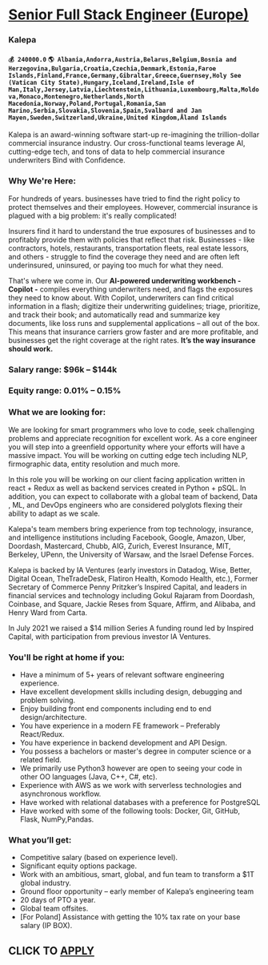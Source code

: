 # [Senior Full Stack Engineer (Europe)](https://www.remotewlb.com/apply/senior-full-stack-engineer-europe)  
### Kalepa  
#### `💰 240000.0` `🌎 Albania,Andorra,Austria,Belarus,Belgium,Bosnia and Herzegovina,Bulgaria,Croatia,Czechia,Denmark,Estonia,Faroe Islands,Finland,France,Germany,Gibraltar,Greece,Guernsey,Holy See (Vatican City State),Hungary,Iceland,Ireland,Isle of Man,Italy,Jersey,Latvia,Liechtenstein,Lithuania,Luxembourg,Malta,Moldova,Monaco,Montenegro,Netherlands,North Macedonia,Norway,Poland,Portugal,Romania,San Marino,Serbia,Slovakia,Slovenia,Spain,Svalbard and Jan Mayen,Sweden,Switzerland,Ukraine,United Kingdom,Åland Islands`  

Kalepa is an award-winning software start-up re-imagining the trillion-dollar commercial insurance industry. Our cross-functional teams leverage AI, cutting-edge tech, and tons of data to help commercial insurance underwriters Bind with Confidence.

### Why We're Here:

For hundreds of years. businesses have tried to find the right policy to protect themselves and their employees. However, commercial insurance is plagued with a big problem: it's really complicated!

Insurers find it hard to understand the true exposures of businesses and to profitably provide them with policies that reflect that risk. Businesses - like contractors, hotels, restaurants, transportation fleets, real estate lessors, and others - struggle to find the coverage they need and are often left underinsured, uninsured, or paying too much for what they need.

That's where we come in. Our **AI-powered underwriting workbench - Copilot -** compiles everything underwriters need, and flags the exposures they need to know about. With Copilot, underwriters can find critical information in a flash; digitize their underwriting guidelines; triage, prioritize, and track their book; and automatically read and summarize key documents, like loss runs and supplemental applications – all out of the box. This means that insurance carriers grow faster and are more profitable, and businesses get the right coverage at the right rates. **It’s the way insurance should work.**

### Salary range: $96k – $144k

### Equity range: 0.01% – 0.15%

### What we are looking for:

We are looking for smart programmers who love to code, seek challenging problems and appreciate recognition for excellent work. As a core engineer you will step into a greenfield opportunity where your efforts will have a massive impact. You will be working on cutting edge tech including NLP, firmographic data, entity resolution and much more.

In this role you will be working on our client facing application written in react + Redux as well as backend services created in Python + pSQL. In addition, you can expect to collaborate with a global team of backend, Data , ML, and DevOps engineers who are considered polyglots flexing their ability to adapt as we scale.

Kalepa's team members bring experience from top technology, insurance, and intelligence institutions including Facebook, Google, Amazon, Uber, Doordash, Mastercard, Chubb, AIG, Zurich, Everest Insurance, MIT, Berkeley, UPenn, the University of Warsaw, and the Israel Defense Forces.

Kalepa is backed by IA Ventures (early investors in Datadog, Wise, Better, Digital Ocean, TheTradeDesk, Flatiron Health, Komodo Health, etc.), Former Secretary of Commerce Penny Pritzker’s Inspired Capital, and leaders in financial services and technology including Gokul Rajaram from Doordash, Coinbase, and Square, Jackie Reses from Square, Affirm, and Alibaba, and Henry Ward from Carta.

In July 2021 we raised a $14 million Series A funding round led by Inspired Capital, with participation from previous investor IA Ventures.

### You'll be right at home if you:

  * Have a minimum of 5+ years of relevant software engineering experience.
  * Have excellent development skills including design, debugging and problem solving.
  * Enjoy building front end components including end to end design/architecture.
  * You have experience in a modern FE framework – Preferably React/Redux.
  * You have experience in backend development and API Design.
  * You possess a bachelors or master's degree in computer science or a related field.
  * We primarily use Python3 however are open to seeing your code in other OO languages (Java, C++, C#, etc).
  * Experience with AWS as we work with serverless technologies and asynchronous workflow.
  * Have worked with relational databases with a preference for PostgreSQL
  * Have worked with some of the following tools: Docker, Git, GitHub, Flask, NumPy,Pandas.

### What you’ll get:

  * Competitive salary (based on experience level).
  * Significant equity options package.
  * Work with an ambitious, smart, global, and fun team to transform a $1T global industry.
  * Ground floor opportunity – early member of Kalepa’s engineering team
  * 20 days of PTO a year.
  * Global team offsites.
  * [For Poland] Assistance with getting the 10% tax rate on your base salary (IP BOX).

  
## CLICK TO [APPLY](https://www.remotewlb.com/apply/senior-full-stack-engineer-europe)

